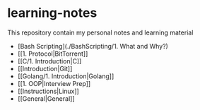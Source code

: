 # learning-notes
This repository contain my personal notes and learning material

-  [Bash Scripting](./BashScripting/1. What and Why?)
- [[1. Protocol|BitTorrent]]
- [[C/1. Introduction|C]]
- [[Introduction|Git]]
- [[Golang/1. Introduction|Golang]]
- [[1. OOP|Interview Prep]]
- [[Instructions|Linux]]
- [[General|General]]
